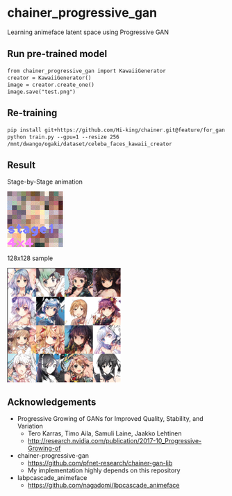 # chainer_progressive_gan
Learning animeface latent space using Progressive GAN

## Run pre-trained model

```
from chainer_progressive_gan import KawaiiGenerator
creator = KawaiiGenerator()
image = creator.create_one()
image.save("test.png")
```


## Re-training

```
pip install git+https://github.com/Hi-king/chainer.git@feature/for_gan
python train.py --gpu=1 --resize 256 /mnt/dwango/ogaki/dataset/celeba_faces_kawaii_creator
```

## Result

Stage-by-Stage animation

![](https://raw.githubusercontent.com/Hi-king/chainer_progressive_gan/master/sample/preview.gif)

128x128 sample

![](https://raw.githubusercontent.com/Hi-king/chainer_progressive_gan/master/sample/preview.png)

## Acknowledgements

* Progressive Growing of GANs for Improved Quality, Stability, and Variation
  * Tero Karras, Timo Aila, Samuli Laine, Jaakko Lehtinen
  * http://research.nvidia.com/publication/2017-10_Progressive-Growing-of
* chainer-progressive-gan
  * https://github.com/pfnet-research/chainer-gan-lib
  * My implementation highly depends on this repository
* labpcascade_animeface
  * https://github.com/nagadomi/lbpcascade_animeface
